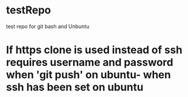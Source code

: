 # testRepo
test repo for git bash and Unbuntu

# If https clone is used instead of ssh requires username and password when 'git push' on ubuntu- when ssh has been set on ubuntu
# 
